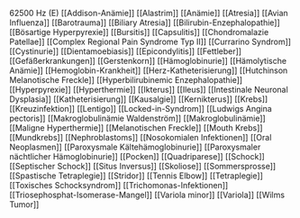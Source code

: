 62500 Hz (E)
[[Addison-Anämie]]
[[Alastrim]]
[[Anämie]]
[[Atresia]]
[[Avian Influenza]]
[[Barotrauma]]
[[Biliary Atresia]]
[[Bilirubin-Enzephalopathie]]
[[Bösartige Hyperpyrexie]]
[[Bursitis]]
[[Capsulitis]]
[[Chondromalazie Patellae]]
[[Complex Regional Pain Syndrome Typ II]]
[[Currarino Syndrom]]
[[Cystinurie]]
[[Dientamoebiasis]]
[[Epicondylitis]]
[[Fettleber]]
[[Gefäßerkrankungen]]
[[Gerstenkorn]]
[[Hämoglobinurie]]
[[Hämolytische Anämie]]
[[Hemoglobin-Krankheit]]
[[Herz-Katheterisierung]]
[[Hutchinson Melanotische Freckle]]
[[Hyperbilirubinemic Enzephalopathie]]
[[Hyperpyrexie]]
[[Hyperthermie]]
[[Ikterus]]
[[Ileus]]
[[Intestinale Neuronal Dysplasia]]
[[Katheterisierung]]
[[Kausalgie]]
[[Kernikterus]]
[[Krebs]]
[[Kreuzinfektion]]
[[Lentigo]]
[[Locked-in-Syndrom]]
[[Ludwigs Angina pectoris]]
[[Makroglobulinämie Waldenström]]
[[Makroglobulinämie]]
[[Maligne Hyperthermie]]
[[Melanotischen Freckle]]
[[Mouth Krebs]]
[[Mundkrebs]]
[[Nephroblastoms]]
[[Nosokomialen Infektionen]]
[[Oral Neoplasmen]]
[[Paroxysmale Kältehämoglobinurie]]
[[Paroxysmaler nächtlicher Hämoglobinurie]]
[[Pocken]]
[[Quadriparese]]
[[Schock]]
[[Septischer Schock]]
[[Situs Inversus]]
[[Skoliose]]
[[Sommersprosse]]
[[Spastische Tetraplegie]]
[[Stridor]]
[[Tennis Elbow]]
[[Tetraplegie]]
[[Toxisches Schocksyndrom]]
[[Trichomonas-Infektionen]]
[[Triosephosphat-Isomerase-Mangel]]
[[Variola minor]]
[[Variola]]
[[Wilms Tumor]]